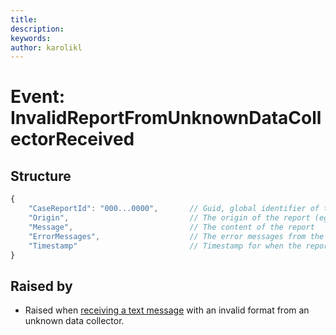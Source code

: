 ```yaml
---
title: 
description: 
keywords: 
author: karolikl
---
```

# Event: InvalidReportFromUnknownDataCollectorReceived

## Structure
```javascript
{
    "CaseReportId": "000...0000",       // Guid, global identifier of the case report
    "Origin",                           // The origin of the report (eg. the phone number of the sender)
    "Message",                          // The content of the report
    "ErrorMessages",                    // The error messages from the invalid parsing of the report
    "Timestamp"                         // Timestamp for when the report was received
}
```
## Raised by
* Raised when [receiving a text message](../Processes/ReceivingTextMessage.md) with an invalid format from an unknown data collector.